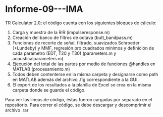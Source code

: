 # Informe-09---IMA
TR Calculator 2.0; el código cuenta con los siguientes bloques de cálculo: 
1) Carga y muestra de la RIR (impulseresponse.m)
2) Creación del banco de filtros de octava (butt_bandpass.m)
3) Funciones de recorte de señal, filtrado, suavizados Schroeder (+Lundeby) y MMF, regresión pro cuadrados mínimos y definición de cada parámetro (EDT, T20 y T30) (parameters.m y acousticalparameters.m)
4) Ejecución del total de las partes por medio de funciones @handles en MATLAB (procesamiento.m)
5) Todos deben contenterse en la misma carpeta y designarse como path en MATLAB además del archivo .fig correspondiente a la GUI. 
6) El export de los resultados a la planilla de Excel se crea en la misma carpeta donde se guarde el código.

Para ver las líneas de código, éstas fueron cargadas por separado en el repositorio. Para correr el código, se debe descargar y descomprimir el archivo .rar
